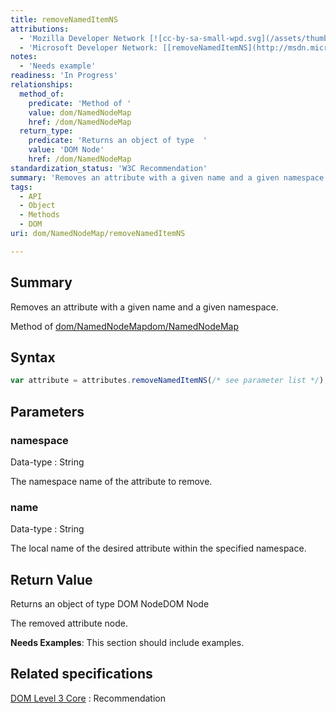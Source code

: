 ```yaml
---
title: removeNamedItemNS
attributions:
  - 'Mozilla Developer Network [![cc-by-sa-small-wpd.svg](/assets/thumb/8/8c/cc-by-sa-small-wpd.svg/120px-cc-by-sa-small-wpd.svg.png)](http://creativecommons.org/licenses/by-sa/3.0/us/): [[NamedNodeMap](https://developer.mozilla.org/en-US/docs/Web/API/NamedNodeMap) Article]'
  - 'Microsoft Developer Network: [[removeNamedItemNS](http://msdn.microsoft.com/en-us/library/ie/ff975160(v=vs.85).aspx) Article]'
notes:
  - 'Needs example'
readiness: 'In Progress'
relationships:
  method_of:
    predicate: 'Method of '
    value: dom/NamedNodeMap
    href: /dom/NamedNodeMap
  return_type:
    predicate: 'Returns an object of type  '
    value: 'DOM Node'
    href: /dom/NamedNodeMap
standardization_status: 'W3C Recommendation'
summary: 'Removes an attribute with a given name and a given namespace.'
tags:
  - API
  - Object
  - Methods
  - DOM
uri: dom/NamedNodeMap/removeNamedItemNS

---
```

## <span>Summary</span>

Removes an attribute with a given name and a given namespace.

Method of [dom/NamedNodeMap](/dom/NamedNodeMap)[dom/NamedNodeMap](/dom/NamedNodeMap)

## <span>Syntax</span>

``` js
var attribute = attributes.removeNamedItemNS(/* see parameter list */);
```

## <span>Parameters</span>

### <span>namespace</span>

 Data-type
:   String

 The namespace name of the attribute to remove.

### <span>name</span>

 Data-type
:   String

 The local name of the desired attribute within the specified namespace.

## <span>Return Value</span>

Returns an object of type DOM NodeDOM Node

The removed attribute node.

**Needs Examples**: This section should include examples.

## <span>Related specifications</span>

[DOM Level 3 Core](http://www.w3.org/TR/DOM-Level-3-Core/)
:   Recommendation
